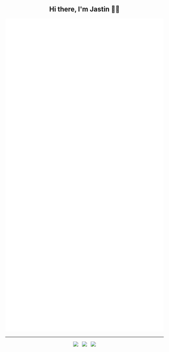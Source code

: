<h2 align="center">Hi there, I'm Jastin 👋🏼</h2>

<!--
<p align="center">Hello, my name is <strong>Jastin</strong>, I am from <strong><a href="https://en.m.wikipedia.org/wiki/Indonesia">Indonesia</a></strong>. I'm just a person who wants to learn programming according to my interests. I started learning coding since 2020.</p>

 <h2 align="center">My Github Stats 🛠</h2>
 <p align="center">
 <a href="https://jstnlt.my.id/donate" target="_blank">
  <img height="180em" src="https://github-readme-stats-eight-theta.vercel.app/api?username=JastinXyz&show_icons=true&theme=dracula&include_all_commits=false&count_private=true&hide_border=true">
  <img height="180em" src="https://github-readme-stats.vercel.app/api/top-langs/?username=JastinXyz&layout=compact&theme=dracula&hide_border=true">
  <img height="180em" src="https://github-readme-streak-stats.herokuapp.com?user=JastinXyz&theme=dracula&hide_border=true&date_format=M%20j%5B%2C%20Y%5D">
 </a>
 </p>
-->
 
<div align="center">
 
![Metrics](/github-metrics.svg)
 
<!-- [![Discord Presence](https://lanyard.cnrad.dev/api/490288214972825600)](https://discord.com/users/490288214972825600) -->

</div>

<hr/>
<div align="center">
  <a href="https://jstnlt.my.id"><img src="https://img.shields.io/badge/jstnlt.my.id-000000?style=for-the-badge&logo=about.me&logoColor=white"/></a> &nbsp;
  <a href="https://instagram.com/jstn.lt"><img src="https://img.shields.io/badge/@jstn.lt-E4405F?style=for-the-badge&logo=instagram&logoColor=white" /></a> &nbsp;
  <a href="https://youtube.com/c/JastinCh"><img src="https://img.shields.io/badge/@jastinch-FF0000?style=for-the-badge&logo=youtube&logoColor=white"/></a>
</div>
